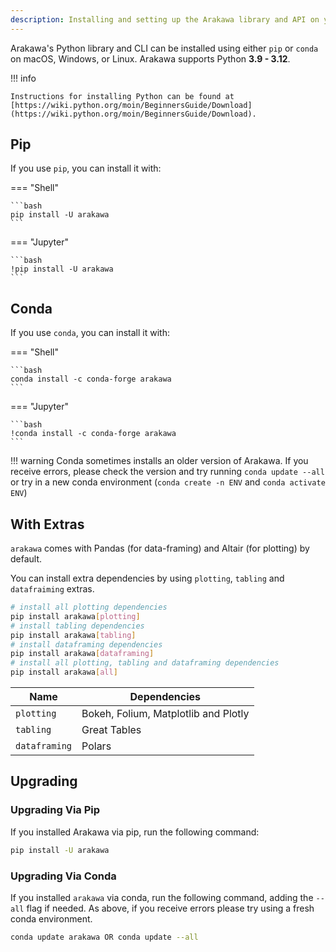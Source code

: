 ```yaml
---
description: Installing and setting up the Arakawa library and API on your device
---
```


Arakawa's Python library and CLI can be installed using either `pip` or `conda` on macOS, Windows, or Linux. Arakawa supports Python **3.9 - 3.12**.

!!! info

    Instructions for installing Python can be found at [https://wiki.python.org/moin/BeginnersGuide/Download](https://wiki.python.org/moin/BeginnersGuide/Download).

## Pip

If you use `pip`, you can install it with:

=== "Shell"

    ```bash
    pip install -U arakawa
    ```

=== "Jupyter"

    ```bash
    !pip install -U arakawa
    ```

## Conda

If you use `conda`, you can install it with:

=== "Shell"

    ```bash
    conda install -c conda-forge arakawa
    ```

=== "Jupyter"

    ```bash
    !conda install -c conda-forge arakawa
    ```

!!! warning
Conda sometimes installs an older version of Arakawa. If you receive errors, please check the version and try running `conda update --all` or try in a new conda environment (`conda create -n ENV` and `conda activate ENV`)

## With Extras

`arakawa` comes with Pandas (for data-framing) and Altair (for plotting) by default.

You can install extra dependencies by using `plotting`, `tabling` and `datafraiming` extras.

```bash
# install all plotting dependencies
pip install arakawa[plotting]
# install tabling dependencies
pip install arakawa[tabling]
# install dataframing dependencies
pip install arakawa[dataframing]
# install all plotting, tabling and dataframing dependencies
pip install arakawa[all]
```

| Name          | Dependencies                         |
| ------------- | ------------------------------------ |
| `plotting`    | Bokeh, Folium, Matplotlib and Plotly |
| `tabling`     | Great Tables                         |
| `dataframing` | Polars                               |

## Upgrading

### Upgrading Via Pip

If you installed Arakawa via pip, run the following command:

```bash
pip install -U arakawa
```

### Upgrading Via Conda

If you installed `arakawa` via conda, run the following command, adding the `--all` flag if needed. As above, if you receive errors please try using a fresh conda environment.

```bash
conda update arakawa OR conda update --all
```
